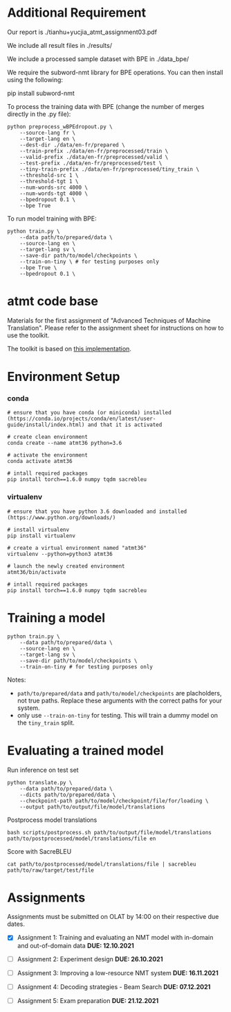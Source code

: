 # Additional Requirement

Our report is ./tianhu+yucjia_atmt_assignment03.pdf

We include all result files in ./results/ 

We include a processed sample dataset with BPE in ./data_bpe/ 

We require the subword-nmt library for BPE operations. You can then install using the following: 

pip install subword-nmt

To process the training data with BPE (change the number of merges directly in the .py file):

```
python preprocess_wBPEdropout.py \
    --source-lang fr \
    --target-lang en \
    --dest-dir ./data/en-fr/prepared \
    --train-prefix ./data/en-fr/preprocessed/train \
    --valid-prefix ./data/en-fr/preprocessed/valid \
    --test-prefix ./data/en-fr/preprocessed/test \
    --tiny-train-prefix ./data/en-fr/preprocessed/tiny_train \
    --threshold-src 1 \
    --threshold-tgt 1 \
    --num-words-src 4000 \
    --num-words-tgt 4000 \
	--bpedropout 0.1 \
	--bpe True 
```

To run model training with BPE:

```
python train.py \
    --data path/to/prepared/data \
    --source-lang en \
    --target-lang sv \
    --save-dir path/to/model/checkpoints \
    --train-on-tiny \ # for testing purposes only
	--bpe True \
	--bpedropout 0.1 \
```

# atmt code base
Materials for the first assignment of "Advanced Techniques of Machine Translation".
Please refer to the assignment sheet for instructions on how to use the toolkit.

The toolkit is based on [this implementation](https://github.com/demelin/nmt_toolkit).


# Environment Setup

### conda

```
# ensure that you have conda (or miniconda) installed (https://conda.io/projects/conda/en/latest/user-guide/install/index.html) and that it is activated

# create clean environment
conda create --name atmt36 python=3.6

# activate the environment
conda activate atmt36

# intall required packages
pip install torch==1.6.0 numpy tqdm sacrebleu
```

### virtualenv

```
# ensure that you have python 3.6 downloaded and installed (https://www.python.org/downloads/)

# install virtualenv
pip install virtualenv

# create a virtual environment named "atmt36"
virtualenv --python=python3 atmt36

# launch the newly created environment
atmt36/bin/activate

# intall required packages
pip install torch==1.6.0 numpy tqdm sacrebleu
```

<!-- # Data Preprocessing

```
# normalise, tokenize and truecase data
bash scripts/extract_splits.sh ../infopankki_raw data/en-sv/infopankki/raw

# binarize data for model training
bash scripts/run_preprocessing.sh data/en-sv/infopankki/raw/
``` -->

# Training a model

```
python train.py \
    --data path/to/prepared/data \
    --source-lang en \
    --target-lang sv \
    --save-dir path/to/model/checkpoints \
    --train-on-tiny # for testing purposes only
```

Notes:
- `path/to/prepared/data` and `path/to/model/checkpoints`
  are placholders, not true paths. Replace these arguments with the correct paths
  for your system.
- only use `--train-on-tiny` for testing. This will train a
dummy model on the `tiny_train` split.

# Evaluating a trained model

Run inference on test set
```
python translate.py \
    --data path/to/prepared/data \
    --dicts path/to/prepared/data \
    --checkpoint-path path/to/model/checkpoint/file/for/loading \
    --output path/to/output/file/model/translations
```

Postprocess model translations
```
bash scripts/postprocess.sh path/to/output/file/model/translations path/to/postprocessed/model/translations/file en
```

Score with SacreBLEU
```
cat path/to/postprocessed/model/translations/file | sacrebleu path/to/raw/target/test/file
```

# Assignments

Assignments must be submitted on OLAT by 14:00 on their respective
due dates.

- [x] Assignment 1: Training and evaluating an NMT model
  with in-domain and out-of-domain data **DUE: 12.10.2021**
- [ ] Assignment 2: Experiment design **DUE: 26.10.2021**
- [ ] Assignment 3: Improving a low-resource NMT system
  **DUE: 16.11.2021**
- [ ] Assignment 4: Decoding strategies - Beam Search **DUE: 07.12.2021**
- [ ] Assignment 5: Exam preparation **DUE: 21.12.2021**


